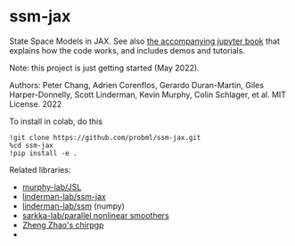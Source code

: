 # ssm-jax

State Space Models in JAX.
See also [the accompanying jupyter book](https://github.com/probml/ssm-book) that explains how the code works, and includes demos and tutorials. 

Note: this project is just getting started (May 2022).

Authors: Peter Chang, Adrien Corenflos, Gerardo Duran-Martin,  Giles Harper-Donnelly, Scott Linderman,  Kevin Murphy, Colin Schlager, et al.
MIT License. 2022

To install in colab, do this
```
!git clone https://github.com/probml/ssm-jax.git
%cd ssm-jax
!pip install -e .
```

Related libraries:

- [murphy-lab/JSL](https://github.com/probml/JSL) 
- [linderman-lab/ssm-jax](https://github.com/lindermanlab/ssm-jax)
- [linderman-lab/ssm](https://github.com/lindermanlab/ssm) (numpy)
- [sarkka-lab/parallel nonlinear smoothers](https://github.com/EEA-sensors/parallel-non-linear-gaussian-smoothers) 
- [Zheng Zhao's chirpgp](https://github.com/spdes/chirpgp/blob/main/chirpgp/filters_smoothers.py)
- 
